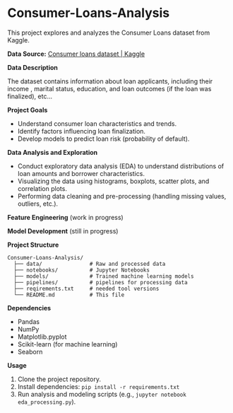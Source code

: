 # Consumer-Loans-Analysis

This project explores and analyzes the Consumer Loans dataset from Kaggle.

**Data Source:** [Consumer loans dataset | Kaggle](https://www.kaggle.com/datasets/zafish/consumer-loans)

**Data Description**

The dataset contains information about loan applicants, including their income , marital status, education, and loan outcomes (if the loan was finalized), etc...

**Project Goals**

* Understand consumer loan characteristics and trends.
* Identify factors influencing loan finalization.
* Develop models to predict loan risk (probability of default).

**Data Analysis and Exploration**

* Conduct exploratory data analysis (EDA) to understand distributions of loan amounts and borrower characteristics.
* Visualizing the data using histograms, boxplots, scatter plots, and correlation plots.
* Performing data cleaning and pre-processing (handling missing values, outliers, etc.).
  
**Feature Engineering** (work in progress)

**Model Development** (still in progress)

**Project Structure**
```
Consumer-Loans-Analysis/
  ├── data/               # Raw and processed data
  ├── notebooks/          # Jupyter Notebooks 
  ├── models/             # Trained machine learning models
  ├── pipelines/          # pipelines for processing data 
  ├── reqirements.txt     # needed tool versions
  └── README.md           # This file
```

**Dependencies**

* Pandas
* NumPy
* Matplotlib.pyplot
* Scikit-learn (for machine learning)
* Seaborn


**Usage**

1. Clone the project repository.
2. Install dependencies: `pip install -r requirements.txt`
3. Run analysis and modeling scripts (e.g., `jupyter notebook eda_processing.py`).


